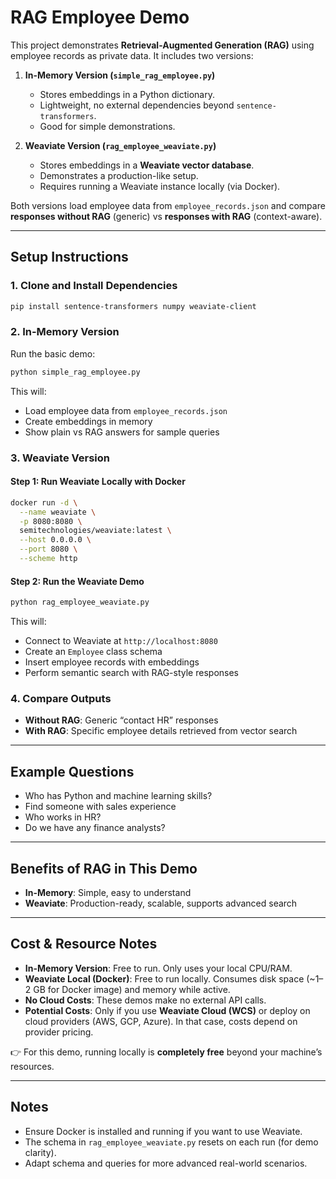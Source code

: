# RAG Employee Demo

This project demonstrates **Retrieval-Augmented Generation (RAG)** using employee records as private data. It includes two versions:

1. **In-Memory Version (`simple_rag_employee.py`)**
   - Stores embeddings in a Python dictionary.
   - Lightweight, no external dependencies beyond `sentence-transformers`.
   - Good for simple demonstrations.

2. **Weaviate Version (`rag_employee_weaviate.py`)**
   - Stores embeddings in a **Weaviate vector database**.
   - Demonstrates a production-like setup.
   - Requires running a Weaviate instance locally (via Docker).

Both versions load employee data from `employee_records.json` and compare **responses without RAG** (generic) vs **responses with RAG** (context-aware).

---

## Setup Instructions

### 1. Clone and Install Dependencies
```bash
pip install sentence-transformers numpy weaviate-client
```

### 2. In-Memory Version
Run the basic demo:
```bash
python simple_rag_employee.py
```

This will:
- Load employee data from `employee_records.json`
- Create embeddings in memory
- Show plain vs RAG answers for sample queries

### 3. Weaviate Version
#### Step 1: Run Weaviate Locally with Docker
```bash
docker run -d \
  --name weaviate \
  -p 8080:8080 \
  semitechnologies/weaviate:latest \
  --host 0.0.0.0 \
  --port 8080 \
  --scheme http
```

#### Step 2: Run the Weaviate Demo
```bash
python rag_employee_weaviate.py
```

This will:
- Connect to Weaviate at `http://localhost:8080`
- Create an `Employee` class schema
- Insert employee records with embeddings
- Perform semantic search with RAG-style responses

### 4. Compare Outputs
- **Without RAG**: Generic “contact HR” responses
- **With RAG**: Specific employee details retrieved from vector search

---

## Example Questions
- Who has Python and machine learning skills?
- Find someone with sales experience
- Who works in HR?
- Do we have any finance analysts?

---

## Benefits of RAG in This Demo
- **In-Memory**: Simple, easy to understand
- **Weaviate**: Production-ready, scalable, supports advanced search

---

## Cost & Resource Notes
- **In-Memory Version**: Free to run. Only uses your local CPU/RAM.
- **Weaviate Local (Docker)**: Free to run locally. Consumes disk space (~1–2 GB for Docker image) and memory while active.
- **No Cloud Costs**: These demos make no external API calls.
- **Potential Costs**: Only if you use **Weaviate Cloud (WCS)** or deploy on cloud providers (AWS, GCP, Azure). In that case, costs depend on provider pricing.

👉 For this demo, running locally is **completely free** beyond your machine’s resources.

---

## Notes
- Ensure Docker is installed and running if you want to use Weaviate.
- The schema in `rag_employee_weaviate.py` resets on each run (for demo clarity).
- Adapt schema and queries for more advanced real-world scenarios.